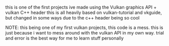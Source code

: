 this is one of the first projects ive made using the Vulkan graphics API + vulkan C++ header
this is all heavily based on vulkan-tutorial and vkguide, but changed in some ways due to the c++ header being so cool

NOTE: this being one of my first vulkan projects, this code is a mess. this is just because i want to mess around with the vulkan API in my own way. trial and error is the best way for me to learn stuff personally